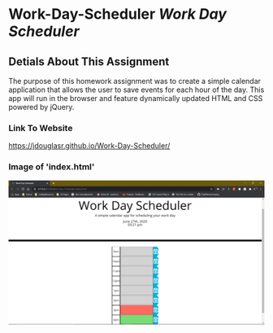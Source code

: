 # Work-Day-Scheduler __*Work Day Scheduler*__

## __Detials About This Assignment__
The purpose of this homework assignment was to create a simple calendar application that allows the user to save events for each hour of the day. This app will run in the browser and feature dynamically updated HTML and CSS powered by jQuery.

### __Link To Website__
https://jdouglasr.github.io/Work-Day-Scheduler/

### __Image of 'index.html'__
![index.html](/img/workday-img.png)